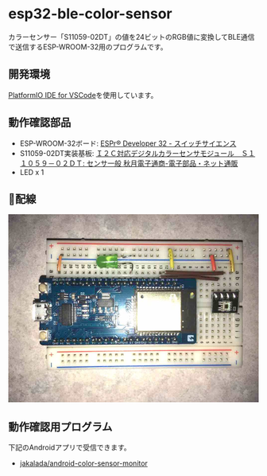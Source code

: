 # esp32-ble-color-sensor

カラーセンサー「S11059-02DT」の値を24ビットのRGB値に変換してBLE通信で送信するESP-WROOM-32用のプログラムです。

## 開発環境

[PlatformIO IDE for VSCode](http://docs.platformio.org/en/latest/ide/vscode.html)を使用しています。

## 動作確認部品

- ESP-WROOM-32ボード: [ESPr® Developer 32 \- スイッチサイエンス](https://www.switch-science.com/catalog/3210/)
- S11059-02DT実装基板: [Ｉ２Ｃ対応デジタルカラーセンサモジュール　Ｓ１１０５９－０２ＤＴ: センサ一般 秋月電子通商\-電子部品・ネット通販](http://akizukidenshi.com/catalog/g/gK-08316/)
- LED x 1

## 配線

![aa](/wiring.jpg)

## 動作確認用プログラム

下記のAndroidアプリで受信できます。

- [jakalada/android\-color\-sensor\-monitor](https://github.com/jakalada/android-color-sensor-monitor)
